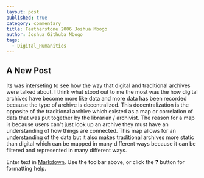 ```yaml
---
layout: post
published: true
category: commentary
title: Featherstone 2006 Joshua Mbogo
author: Joshua Githuba Mbogo
tags:
  - Digital_Humanities
---
```

## A New Post
Its was interseting to see how the way that digital and traditional archives were talked about. I think what stood out to me the most was the how digital archives have become more like data and more data has been recorded because the type of archive is decentralized. This decentralization is the opposite of the traditional archive which existed as a map or correlation of data that was put together by the librarian / archivist. The reason for a map is because users can't just look up an archive they must have an understanding of how things are connected. This map allows for an understanding of the data but it also makes traditional archives more static than digital which can be mapped in many different ways because it can be filtered and represented in many different ways.

Enter text in [Markdown](http://daringfireball.net/projects/markdown/). Use the toolbar above, or click the **?** button for formatting help.
